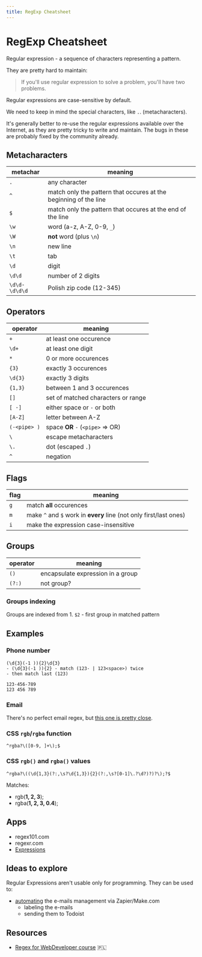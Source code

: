 ```yaml
---
title: RegExp Cheatsheet
---
```


# RegExp Cheatsheet

Regular expression - a sequence of characters representing a pattern.

They are pretty hard to maintain:

> If you'll use regular expression to solve a problem, you'll have two problems.

Regular expressions are case-sensitive by default.

We need to keep in mind the special characters, like `.`. (metacharacters).

It's generally better to re-use the regular expressions available over the Internet, as they are pretty tricky to write and maintain. The bugs in these are probably fixed by the community already.

## Metacharacters

| metachar      | meaning                                                          |
| ------------- | ---------------------------------------------------------------- |
| `.`           | any character                                                    |
| `^`           | match only the pattern that occures at the beginning of the line |
| `$`           | match only the pattern that occures at the end of the line       |
| `\w`          | word (a-z, A-Z, 0-9, `_`)                                        |
| `\W`          | **not** word (plus `\n`)                                         |
| `\n`          | new line                                                         |
| `\t`          | tab                                                              |
| `\d`          | digit                                                            |
| `\d\d`        | number of 2 digits                                               |
| `\d\d-\d\d\d` | Polish zip code (12-345)                                         |

## Operators

| operator     | meaning                            |
| ------------ | ---------------------------------- |
| `+`          | at least one occurence             |
| `\d+`        | at least one digit                 |
| `*`          | 0 or more occurences               |
| `{3}`        | exactly 3 occurences               |
| `\d{3}`      | exactly 3 digits                   |
| `{1,3}`      | between 1 and 3 occurences         |
| `[]`         | set of matched characters or range |
| `[ -]`       | either space or `-` or both        |
| `[A-Z]`      | letter between A-Z                 |
| `(-<pipe> )` | space **OR** `-` (`<pipe>` => OR)  |
| `\`          | escape metacharacters              |
| `\.`         | dot (escaped `.`)                  |
| `^`          | negation                           |

## Flags

| flag | meaning                                                            |
| ---- | ------------------------------------------------------------------ |
| `g`  | match **all** occurences                                           |
| `m`  | make `^` and `$` work in **every** line (not only first/last ones) |
| `i`  | make the expression case-insensitive                               |

## Groups

| operator | meaning                           |
| -------- | --------------------------------- |
| `()`     | encapsulate expression in a group |
| `(?:)`   | not group?                        |

### Groups indexing

Groups are indexed from 1.
`$2` - first group in matched pattern

## Examples

### Phone number

```
(\d{3}(-1 )){2}\d{3}
- (\d{3}(-1 )){2} - match (123- | 123<space>) twice
- then match last (123)

123-456-789
123 456 789
```

### Email

There's no perfect email regex, but [this one is pretty close](https://emailregex.com).

### CSS `rgb`/`rgba` function

```
^rgba?\([0-9, ]+\);$
```

### CSS `rgb()` and `rgba()` values

```regexp
^rgba?\((\d{1,3}(?:,\s?\d{1,3}){2}(?:,\s?[0-1]\.?\d?)?)?\);?$
```

Matches:

- rgb(**1, 2, 3**);
- rgba(**1, 2, 3, 0.4**);

## Apps

- regex101.com
- regexr.com
- [Expressions](https://www.apptorium.com/expressions)

## Ideas to explore

Regular Expressions aren't usable only for programming. They can be used to:

- [automating](tools/automation/_index.md) the e-mails management via Zapier/Make.com
  - labeling the e-mails
  - sending them to Todoist

## Resources

- [Regex for WebDeveloper course](https://eduweb.pl/programowanie-i-www/javascript/regex-dla-webdevelopera) 🇵🇱
